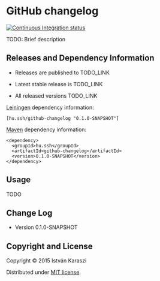 # GitHub changelog

[![Continuous Integration status](https://api.travis-ci.org/raszi/github-changelog.svg?branch=master)](http://travis-ci.org/raszi/github-changelog)

TODO: Brief description



## Releases and Dependency Information

* Releases are published to TODO_LINK

* Latest stable release is TODO_LINK

* All released versions TODO_LINK

[Leiningen] dependency information:

    [hu.ssh/github-changelog "0.1.0-SNAPSHOT"]

[Maven] dependency information:

    <dependency>
      <groupId>hu.ssh</groupId>
      <artifactId>github-changelog</artifactId>
      <version>0.1.0-SNAPSHOT</version>
    </dependency>

[Leiningen]: http://leiningen.org/
[Maven]: http://maven.apache.org/



## Usage

TODO


## Change Log

* Version 0.1.0-SNAPSHOT

## Copyright and License

Copyright © 2015 István Karaszi

Distributed under [MIT license](http://choosealicense.com/licenses/mit/).
